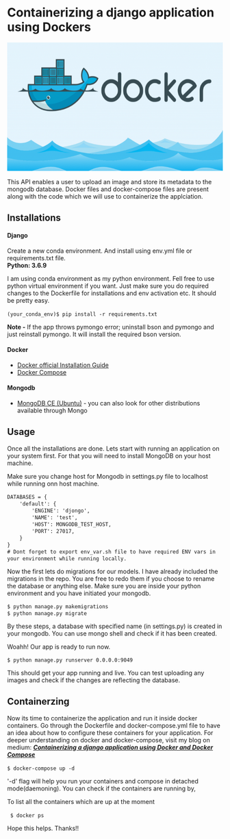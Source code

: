 # Containerizing a django application using Dockers
<img src="/logos/docker_logo.png" alt="Docker" title="Docker" width="800" height="300" /> 
	
This API enables a user to upload an image and store its metadata to the mongodb  database. Docker files and docker-compose files are present along with the code which we will use to containerize the applciation.

## Installations

#### Django
Create a new conda environment. And install using env.yml file or requirements.txt file. \
**Python: 3.6.9**

I am using conda environment as my python environment. Fell free to use python virtual environment if you want.
Just make sure you do required changes to the Dockerfile for installations and env activation etc. It should be pretty easy.

```(your_conda_env)$ pip install -r requirements.txt```

**Note -** If the app throws pymongo error; uninstall bson and pymongo and just reinstall pymongo. It will install the required bson version.
#### Docker
- [Docker official Installation Guide](https://docs.docker.com/engine/install/ubuntu/)
- [Docker Compose](https://docs.docker.com/compose/install/)

#### Mongodb
- [MongoDB CE (Ubuntu)](https://docs.mongodb.com/manual/tutorial/install-mongodb-on-ubuntu/) - you can also look for other distributions available through Mongo

## Usage
Once all the installations are done. Lets start with running an application on your system first. For that you will need to install MongoDB on your host machine. 

Make sure you change host for Mongodb in settings.py file to localhost while running onn host machine.
```
DATABASES = {
    'default': {
        'ENGINE': 'djongo',
        'NAME': 'test',
        'HOST': MONGODB_TEST_HOST,
        'PORT': 27017,
    }
}
# Dont forget to export env_var.sh file to have required ENV vars in your environment while running locally.
```
Now the first lets do migrations for our models. I have already included the migrations in the repo. You are free to redo them if you choose to rename the database or anything else.
Make sure you are inside your python environment and you have initiated your mongodb.

```
$ python manage.py makemigrations
$ python manage.py migrate
```
By these steps, a database with specified name (in settings.py) is created in your mongodb. You can use mongo shell and check if it has been created.

Woahh! Our app is ready to run now.

```
$ python manage.py runserver 0.0.0.0:9049
```

This should get your app running and live. You can test uploading any images and check if the changes are reflecting the database.

## Containerzing

Now its time to containerize the application and run it inside docker containers. Go through the Dockerfile and docker-compose.yml file to have an idea about how to configure these containers for your application. For deeper understanding on docker and docker-compose, visit my blog on medium:
***[Containerizing a django application using Docker and Docker Compose](https://medium.com/@logan_14/containerizing-a-django-application-using-dockers-c18cdc9a838e)***

```$ docker-compose up -d```

'-d' flag will help you run your containers and compose in detached mode(daemoning). You can check if the containers are running by,

To list all the containers which are up at the moment

``` $ docker ps```


Hope this helps. Thanks!!
